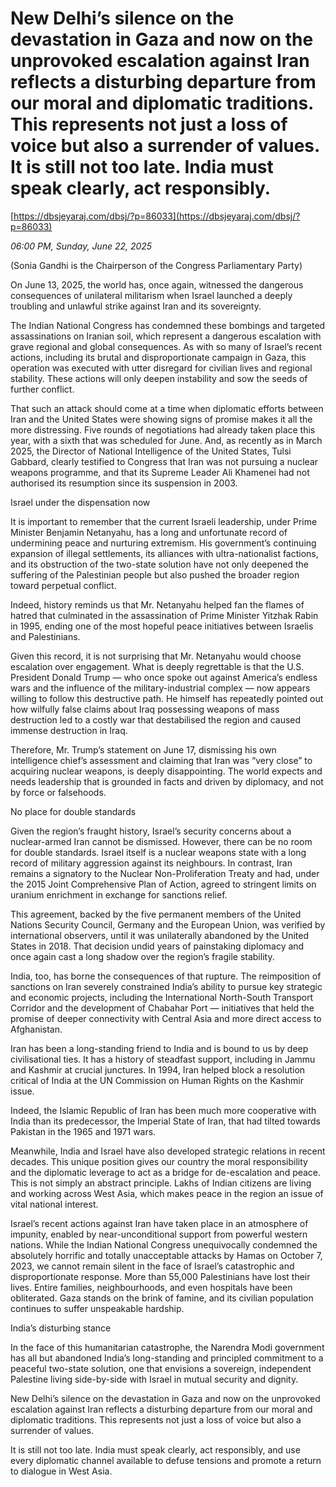 # New Delhi’s silence on the devastation in Gaza and now on the unprovoked escalation against Iran reflects a disturbing departure from our moral and diplomatic traditions. This represents not just a loss of voice but also a surrender of values. It is still not too late. India must speak clearly, act responsibly.

[https://dbsjeyaraj.com/dbsj/?p=86033](https://dbsjeyaraj.com/dbsj/?p=86033)

*06:00 PM, Sunday, June 22, 2025*

(Sonia Gandhi is the Chairperson of the Congress Parliamentary Party)

On June 13, 2025, the world has, once again, witnessed the dangerous consequences of unilateral militarism when Israel launched a deeply troubling and unlawful strike against Iran and its sovereignty.

The Indian National Congress has condemned these bombings and targeted assassinations on Iranian soil, which represent a dangerous escalation with grave regional and global consequences. As with so many of Israel’s recent actions, including its brutal and disproportionate campaign in Gaza, this operation was executed with utter disregard for civilian lives and regional stability. These actions will only deepen instability and sow the seeds of further conflict.

That such an attack should come at a time when diplomatic efforts between Iran and the United States were showing signs of promise makes it all the more distressing. Five rounds of negotiations had already taken place this year, with a sixth that was scheduled for June. And, as recently as in March 2025, the Director of National Intelligence of the United States, Tulsi Gabbard, clearly testified to Congress that Iran was not pursuing a nuclear weapons programme, and that its Supreme Leader Ali Khamenei had not authorised its resumption since its suspension in 2003.

Israel under the dispensation now

It is important to remember that the current Israeli leadership, under Prime Minister Benjamin Netanyahu, has a long and unfortunate record of undermining peace and nurturing extremism. His government’s continuing expansion of illegal settlements, its alliances with ultra-nationalist factions, and its obstruction of the two-state solution have not only deepened the suffering of the Palestinian people but also pushed the broader region toward perpetual conflict.

Indeed, history reminds us that Mr. Netanyahu helped fan the flames of hatred that culminated in the assassination of Prime Minister Yitzhak Rabin in 1995, ending one of the most hopeful peace initiatives between Israelis and Palestinians.

Given this record, it is not surprising that Mr. Netanyahu would choose escalation over engagement. What is deeply regrettable is that the U.S. President Donald Trump — who once spoke out against America’s endless wars and the influence of the military-industrial complex — now appears willing to follow this destructive path. He himself has repeatedly pointed out how wilfully false claims about Iraq possessing weapons of mass destruction led to a costly war that destabilised the region and caused immense destruction in Iraq.

Therefore, Mr. Trump’s statement on June 17, dismissing his own intelligence chief’s assessment and claiming that Iran was “very close” to acquiring nuclear weapons, is deeply disappointing. The world expects and needs leadership that is grounded in facts and driven by diplomacy, and not by force or falsehoods.

No place for double standards

Given the region’s fraught history, Israel’s security concerns about a nuclear-armed Iran cannot be dismissed. However, there can be no room for double standards. Israel itself is a nuclear weapons state with a long record of military aggression against its neighbours. In contrast, Iran remains a signatory to the Nuclear Non-Proliferation Treaty and had, under the 2015 Joint Comprehensive Plan of Action, agreed to stringent limits on uranium enrichment in exchange for sanctions relief.

This agreement, backed by the five permanent members of the United Nations Security Council, Germany and the European Union, was verified by international observers, until it was unilaterally abandoned by the United States in 2018. That decision undid years of painstaking diplomacy and once again cast a long shadow over the region’s fragile stability.

India, too, has borne the consequences of that rupture. The reimposition of sanctions on Iran severely constrained India’s ability to pursue key strategic and economic projects, including the International North-South Transport Corridor and the development of Chabahar Port — initiatives that held the promise of deeper connectivity with Central Asia and more direct access to Afghanistan.

Iran has been a long-standing friend to India and is bound to us by deep civilisational ties. It has a history of steadfast support, including in Jammu and Kashmir at crucial junctures. In 1994, Iran helped block a resolution critical of India at the UN Commission on Human Rights on the Kashmir issue.

Indeed, the Islamic Republic of Iran has been much more cooperative with India than its predecessor, the Imperial State of Iran, that had tilted towards Pakistan in the 1965 and 1971 wars.

Meanwhile, India and Israel have also developed strategic relations in recent decades. This unique position gives our country the moral responsibility and the diplomatic leverage to act as a bridge for de-escalation and peace. This is not simply an abstract principle. Lakhs of Indian citizens are living and working across West Asia, which makes peace in the region an issue of vital national interest.

Israel’s recent actions against Iran have taken place in an atmosphere of impunity, enabled by near-unconditional support from powerful western nations. While the Indian National Congress unequivocally condemned the absolutely horrific and totally unacceptable attacks by Hamas on October 7, 2023, we cannot remain silent in the face of Israel’s catastrophic and disproportionate response. More than 55,000 Palestinians have lost their lives. Entire families, neighbourhoods, and even hospitals have been obliterated. Gaza stands on the brink of famine, and its civilian population continues to suffer unspeakable hardship.

India’s disturbing stance

In the face of this humanitarian catastrophe, the Narendra Modi government has all but abandoned India’s long-standing and principled commitment to a peaceful two-state solution, one that envisions a sovereign, independent Palestine living side-by-side with Israel in mutual security and dignity.

New Delhi’s silence on the devastation in Gaza and now on the unprovoked escalation against Iran reflects a disturbing departure from our moral and diplomatic traditions. This represents not just a loss of voice but also a surrender of values.

It is still not too late. India must speak clearly, act responsibly, and use every diplomatic channel available to defuse tensions and promote a return to dialogue in West Asia.

